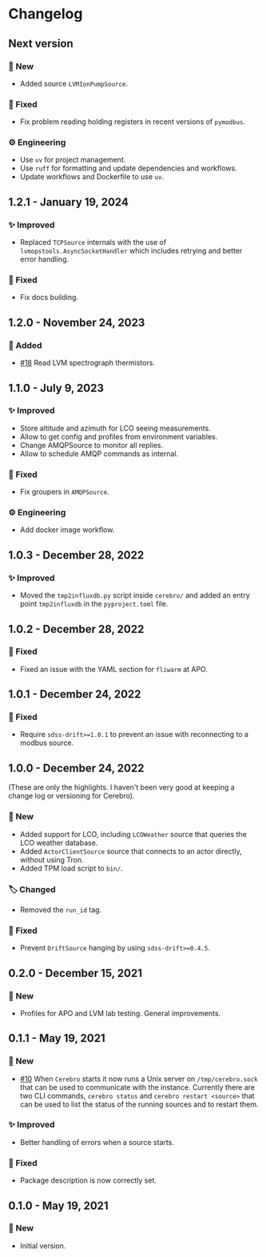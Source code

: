 # Changelog

## Next version

### 🚀 New

* Added source `LVMIonPumpSource`.

### 🔧 Fixed

* Fix problem reading holding registers in recent versions of `pymodbus`.

### ⚙️ Engineering

* Use `uv` for project management.
* Use `ruff` for formatting and update dependencies and workflows.
* Update workflows and Dockerfile to use `uv`.


## 1.2.1 - January 19, 2024

### ✨ Improved

* Replaced `TCPSource` internals with the use of `lvmopstools.AsyncSocketHandler` which includes retrying and better error handling.

### 🔧 Fixed

* Fix docs building.


## 1.2.0 - November 24, 2023

### 🚀 Added

* [#18](https://github.com/sdss/cerebro/pull/18) Read LVM spectrograph thermistors.


## 1.1.0 - July 9, 2023

### ✨ Improved

* Store altitude and azimuth for LCO seeing measurements.
* Allow to get config and profiles from environment variables.
* Change AMQPSource to monitor all replies.
* Allow to schedule AMQP commands as internal.

### 🔧 Fixed

* Fix groupers in `AMQPSource`.

### ⚙️ Engineering

* Add docker image workflow.


## 1.0.3 - December 28, 2022

### ✨ Improved

* Moved the `tmp2influxdb.py` script inside `cerebro/` and added an entry point `tmp2influxdb` in the `pyproject.toml` file.


## 1.0.2 - December 28, 2022

### 🔧 Fixed

* Fixed an issue with the YAML section for `fliwarm` at APO.


## 1.0.1 - December 24, 2022

### 🔧 Fixed

* Require `sdss-drift>=1.0.1` to prevent an issue with reconnecting to a modbus source.


## 1.0.0 - December 24, 2022

(These are only the highlights. I haven't been very good at keeping a change log or versioning for Cerebro).

### 🚀 New

* Added support for LCO, including `LCOWeather` source that queries the LCO weather database.
* Added `ActorClientSource` source that connects to an actor directly, without using Tron.
* Added TPM load script to `bin/`.

### 🏷️ Changed

* Removed the `run_id` tag.

### 🔧 Fixed

* Prevent `DriftSource` hanging by using `sdss-drift>=0.4.5`.


## 0.2.0 - December 15, 2021

### 🚀 New

* Profiles for APO and LVM lab testing. General improvements.


## 0.1.1 - May 19, 2021

### 🚀 New

* [#10](https://github.com/sdss/cerebro/issues/10) When `Cerebro` starts it now runs a Unix server on `/tmp/cerebro.sock` that can be used to communicate with the instance. Currently there are two CLI commands, `cerebro status` and `cerebro restart <source>` that can be used to list the status of the running sources and to restart them.

### ✨ Improved

* Better handling of errors when a source starts.

### 🔧 Fixed

* Package description is now correctly set.


## 0.1.0 - May 19, 2021

### 🚀 New

* Initial version.
